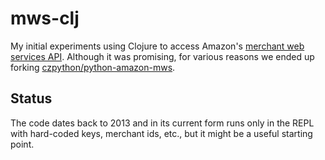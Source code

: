# mws-clj

My initial experiments using Clojure to access Amazon's [merchant web services API](https://developer.amazonservices.com ). Although it was promising, for various reasons we ended up forking [czpython/python-amazon-mws](https://github.com/czpython/python-amazon-mws).

## Status

The code dates back to 2013 and in its current form runs only in the REPL with hard-coded keys, merchant ids, etc., but it might be a useful starting point.
